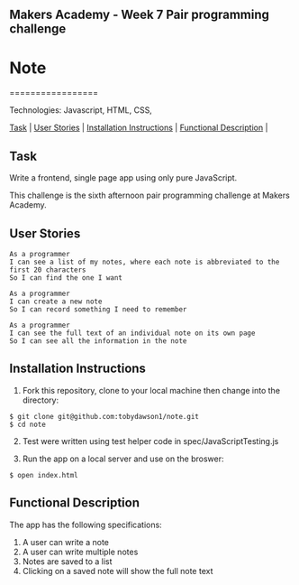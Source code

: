 ## Makers Academy - Week 7 Pair programming challenge

# Note
=================

Technologies: Javascript, HTML, CSS,

[Task](#Task) | [User Stories](#Stories) | [Installation Instructions](#Instructions) | [Functional Description](#Description) |

## Task

Write a frontend, single page app using only pure JavaScript.

This challenge is the sixth afternoon pair programming challenge at Makers Academy.

## <a name='Stories'> User Stories </a>

```
As a programmer
I can see a list of my notes, where each note is abbreviated to the first 20 characters
So I can find the one I want
```

```
As a programmer
I can create a new note
So I can record something I need to remember
```

```
As a programmer
I can see the full text of an individual note on its own page
So I can see all the information in the note
```


## <a name='Instructions'>Installation Instructions</a>

1. Fork this repository, clone to your local machine then change into the directory:

```
$ git clone git@github.com:tobydawson1/note.git
$ cd note
```

2. Test were written using test helper code in spec/JavaScriptTesting.js

3. Run the app on a local server and use on the broswer:

```
$ open index.html
```

## <a name='Description'>Functional Description </a>

The app has the following specifications:
<ol>
  <li>A user can write a note
  <li>A user can write multiple notes
  <li>Notes are saved to a list
  <li>Clicking on a saved note will show the full note text
</ol>

